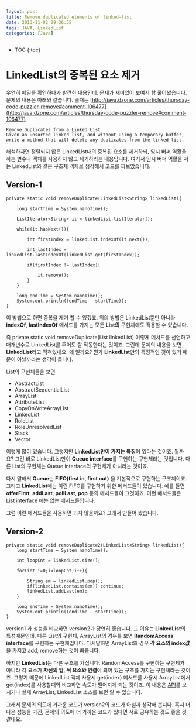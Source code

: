 ```yaml
---
layout: post
title: Remove duplicated elements of linked-list
date: 2013-11-02 09:36:55
tags: JAVA, LinkedList
categories: [Java]
---
```


* TOC
{:toc}

# LinkedList의 중복된 요소 제거
우연히 메일을 확인하다가 발견한 내용인데. 문제가 재미있어 보여서 함 풀어봤습니다.
문제의 내용은 아래와 같습니다. 출처는 [http://java.dzone.com/articles/thursday-code-puzzler-remove#comment-106477](http://java.dzone.com/articles/thursday-code-puzzler-remove#comment-106477)

```
Remove Duplicates from a Linked List
Given an unsorted linked list, and without using a temporary buffer, write a method that will delete any duplicates from the linked list.
```

해석하자면 정렬되지 않은  LinkedList내의 중복된 요소를 제거하되, 임시 버퍼 역활을 하는 변수나 객체를 사용하지 않고 제거하라는 내용입니다.
여기서 임시 버퍼 역활을 저는 LinkedList와 같은 구조체 객체로 생각해서 코드를 짜보았습니다.

## Version-1

```
private static void removeDuplicate(LinkedList<String> linkedList){

	long startTime = System.nanoTime();

	ListIterator<String> it = linkedList.listIterator();

	while(it.hasNext()){

		int firstIndex = linkedList.indexOf(it.next());

		int lastIndex = linkedList.lastIndexOf(linkedList.get(firstIndex));

		if(firstIndex != lastIndex){

			it.remove();
		}
	}

	long endTime = System.nanoTime();
	System.out.println((endTime - startTime));
}
```

이 방법으로 하면 중복을 제거 할 수 있겠죠. 위의 방법은 LinkedList뿐만 아니라 **indexOf**, **lastIndexOf** 메서드를 가지는 모든 **List의** 구현체에도 적용할 수 있습니다.

즉 private static void removeDuplicate(List<String> linkedList) 이렇게 메서드를 선언하고 매개변수로 LinkedList를 주어도 잘 작동한다는 것이죠.
그런데 문제의 내용을 보면 **LinkedList**라고 적혀있내요. 왜 일까요? 뭔가 **LinkedList**만의 특징적인 것이 있기 때문이 아닐까라는 생각이 듭니다.

List의 구현체들을 보면
* AbstractList
* AbstractSequentialList
* ArrayList
* AttributeList
* CopyOnWriteArrayList
* LinkedList
* RoleList
* RoleUnresolvedList
* Stack
* Vector

이렇게 많이 있습니다. 그렇지만 **LinkedList만이 가지는 특징**이 있다는 것이죠.
뭘까요? 그건 바로 LinkedList만이 **Queue interface**를 구현하는 구현체라는 것입니다.
다른 List의 구현체는 Queue interface의 구현체가 아니라는 것이죠.

다시 말해서 **Queue**는 **FIFO(first in, first out)** 을 기본적으로 구현하는 구조체이죠. 그리고 **LinkedList**에는 이런 FIFO를 구현하기 위한 메서드들이 있습니다.
예를 들면 **offerFirst**, **addLast**, **pollLast**, **pop** 등의 메서드들이 그것이죠.
이런 메서드들은 List interface 에는 없는 메서드들입니다.

그럼 이런 메서드들을 사용하면 되지 않을까요? 그래서 만들어 봤습니다.

## Version-2

```
private static void removeDuplicate2(LinkedList<String> linkedList){
	long startTime = System.nanoTime();

	int loopCnt = linkedList.size();

	for(int i=0;i<loopCnt;i++){

		String em = linkedList.pop();
		if(linkedList.contains(em)) continue;
		linkedList.addLast(em);
	}

	long endTime = System.nanoTime();
	System.out.println((endTime - startTime));
}
```

version1 과 성능을 비교하면 version2가 당연히 좋습니다.
그 이유는 **LinkedList**의 특성때문인데, 다른 List의 구현체, ArrayList의 경우를 보면 **RandomAccess interface**를 구현하는 구현체입니다.
다시말하면 ArrayList의 경우 **각 요소의 index값**을 가지고 add, remove하는 것이 빠릅니다.

하지만 **LinkedList**는 다른 구조를 가집니다. RandomAccess를 구현하는 구현체가 아니라 각 요소가 **자신의 앞, 뒤 요소와 연결**이 되어 있는 구조를 가지는 구현체라는 것이죠.
그렇기 때문에 LinkedList 객체 사용시 get(index) 메서드를 사용시 ArrayList에서 get(index)를 사용할때와 비교하면 속도가 떨어지게 되는 것이죠. 이 내용은 [API](https://docs.oracle.com/javase/8/docs/api/java/util/LinkedList.html)를 보시거나 실제 ArrayList, LinkedList 소스를 보면 알 수 있습니다.

그래서 문제의 의도에 가까운 코드가 version2의 코드가 아닐까 생각해 봅니다.
혹시 더 나은 성능을 가진, 문제의 의도에 더 가까운 코드가 있다면 서로 공유하는 것도 좋을 것 같내요.
